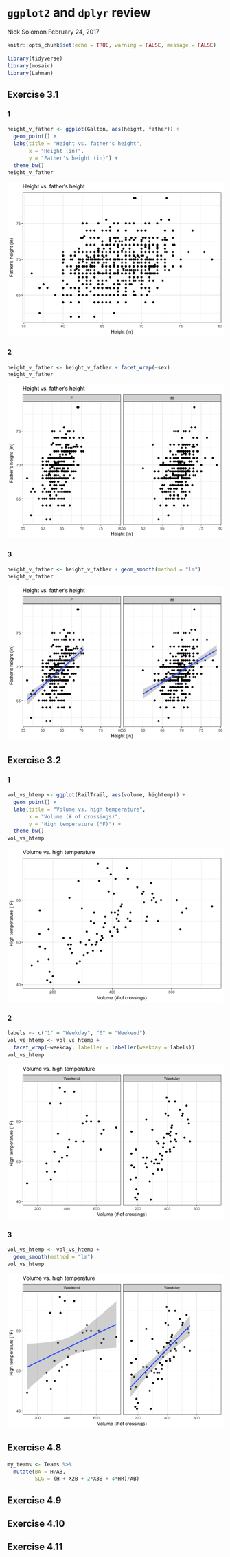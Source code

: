 `ggplot2` and `dplyr` review
================
Nick Solomon
February 24, 2017

``` r
knitr::opts_chunk$set(echo = TRUE, warning = FALSE, message = FALSE)
```

``` r
library(tidyverse)
library(mosaic)
library(Lahman)
```

Exercise 3.1
------------

### 1

``` r
height_v_father <- ggplot(Galton, aes(height, father)) +
  geom_point() +
  labs(title = "Height vs. father's height", 
       x = "Height (in)", 
       y = "Father's height (in)") +
  theme_bw()
height_v_father
```

![](hw_2_review_files/figure-markdown_github/unnamed-chunk-3-1.png)

### 2

``` r
height_v_father <- height_v_father + facet_wrap(~sex)
height_v_father
```

![](hw_2_review_files/figure-markdown_github/unnamed-chunk-4-1.png)

### 3

``` r
height_v_father <- height_v_father + geom_smooth(method = "lm")
height_v_father
```

![](hw_2_review_files/figure-markdown_github/unnamed-chunk-5-1.png)

Exercise 3.2
------------

### 1

``` r
vol_vs_htemp <- ggplot(RailTrail, aes(volume, hightemp)) +
  geom_point() +
  labs(title = "Volume vs. high temperature",
       x = "Volume (# of crossings)",
       y = "High temperature (°F)") +
  theme_bw()
vol_vs_htemp
```

![](hw_2_review_files/figure-markdown_github/unnamed-chunk-6-1.png)

### 2

``` r
labels <- c("1" = "Weekday", "0" = "Weekend")
vol_vs_htemp <- vol_vs_htemp + 
  facet_wrap(~weekday, labeller = labeller(weekday = labels))
vol_vs_htemp
```

![](hw_2_review_files/figure-markdown_github/unnamed-chunk-7-1.png)

### 3

``` r
vol_vs_htemp <- vol_vs_htemp + 
  geom_smooth(method = "lm")
vol_vs_htemp
```

![](hw_2_review_files/figure-markdown_github/unnamed-chunk-8-1.png)

Exercise 4.8
------------

``` r
my_teams <- Teams %>% 
  mutate(BA = H/AB,
         SLG = (H + X2B + 2*X3B + 4*HR)/AB)
```

Exercise 4.9
------------

Exercise 4.10
-------------

Exercise 4.11
-------------
